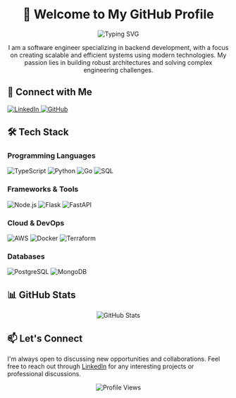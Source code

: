 <h1 align="center">👋 Welcome to My GitHub Profile</h1>

<p align="center">
    <img src="https://readme-typing-svg.herokuapp.com?font=Fira+Code&pause=1000&color=2196F3&center=true&vCenter=true&width=435&lines=Backend+Engineer;System+Architecture+Enthusiast;Problem+Solver" alt="Typing SVG" />
</p>

<p align="center">
    I am a software engineer specializing in backend development, with a focus on creating scalable and efficient systems using modern technologies. My passion lies in building robust architectures and solving complex engineering challenges.
</p>

<h2 align="left">🔗 Connect with Me</h2>
<p align="left">
    <a href="https://www.linkedin.com/in/alvin/" target="_blank">
        <img src="https://img.shields.io/badge/LinkedIn-0077B5?style=for-the-badge&logo=linkedin&logoColor=white" alt="LinkedIn" />
    </a>
    <a href="https://github.com/0xAlvin" target="_blank">
        <img src="https://img.shields.io/badge/GitHub-100000?style=for-the-badge&logo=github&logoColor=white" alt="GitHub" />
    </a>
</p>

<h2 align="left">🛠️ Tech Stack</h2>

<h3>Programming Languages</h3>
<p align="left">
    <img src="https://img.shields.io/badge/TypeScript-007ACC?style=for-the-badge&logo=typescript&logoColor=white" alt="TypeScript" />
    <img src="https://img.shields.io/badge/Python-3776AB?style=for-the-badge&logo=python&logoColor=white" alt="Python" />
    <img src="https://img.shields.io/badge/Go-00ADD8?style=for-the-badge&logo=go&logoColor=white" alt="Go" />
    <img src="https://img.shields.io/badge/SQL-4479A1?style=for-the-badge&logo=postgresql&logoColor=white" alt="SQL" />
</p>

<h3>Frameworks & Tools</h3>
<p align="left">
    <img src="https://img.shields.io/badge/Node.js-339933?style=for-the-badge&logo=nodedotjs&logoColor=white" alt="Node.js" />
    <img src="https://img.shields.io/badge/Flask-000000?style=for-the-badge&logo=flask&logoColor=white" alt="Flask" />
    <img src="https://img.shields.io/badge/FastAPI-009688?style=for-the-badge&logo=fastapi&logoColor=white" alt="FastAPI" />
</p>

<h3>Cloud & DevOps</h3>
<p align="left">
    <img src="https://img.shields.io/badge/AWS-232F3E?style=for-the-badge&logo=amazon-aws&logoColor=white" alt="AWS" />
    <img src="https://img.shields.io/badge/Docker-2496ED?style=for-the-badge&logo=docker&logoColor=white" alt="Docker" />
    <img src="https://img.shields.io/badge/Terraform-7B42BC?style=for-the-badge&logo=terraform&logoColor=white" alt="Terraform" />
</p>

<h3>Databases</h3>
<p align="left">
    <img src="https://img.shields.io/badge/PostgreSQL-316192?style=for-the-badge&logo=postgresql&logoColor=white" alt="PostgreSQL" />
    <img src="https://img.shields.io/badge/MongoDB-4EA94B?style=for-the-badge&logo=mongodb&logoColor=white" alt="MongoDB" />
</p>

<h2 align="left">📊 GitHub Stats</h2>

<p align="center">
    <img src="https://github-readme-stats.vercel.app/api?username=0xAlvin&show_icons=true&theme=github_dark" alt="GitHub Stats" />
</p>

<h2 align="left">📫 Let's Connect</h2>
<p align="left">
    I'm always open to discussing new opportunities and collaborations. Feel free to reach out through <a href="https://www.linkedin.com/in/alvin/" target="_blank">LinkedIn</a> for any interesting projects or professional discussions.
</p>

<p align="center">
    <img src="https://komarev.com/ghpvc/?username=0xAlvin&color=blue&style=flat-square&label=Profile+Views" alt="Profile Views" />
</p>
